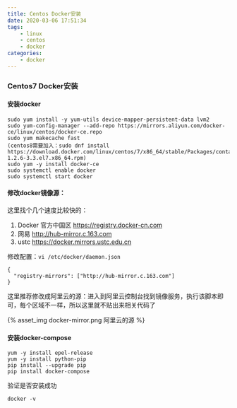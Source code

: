 ```yaml
---
title: Centos Docker安装
date: 2020-03-06 17:51:34
tags: 
    - linux
    - centos
    - docker
categories:
    - docker
---
```


### Centos7 Docker安装

#### 安装docker

    sudo yum install -y yum-utils device-mapper-persistent-data lvm2
    sudo yum-config-manager --add-repo https://mirrors.aliyun.com/docker-ce/linux/centos/docker-ce.repo
    sudo yum makecache fast
    (centos8需要加入：sudo dnf install https://download.docker.com/linux/centos/7/x86_64/stable/Packages/containerd.io-1.2.6-3.3.el7.x86_64.rpm)
    sudo yum -y install docker-ce
    sudo systemctl enable docker
    sudo systemctl start docker


#### 修改docker镜像源：
这里找个几个速度比较快的：
1. Docker 官方中国区
https://registry.docker-cn.com
2. 网易
http://hub-mirror.c.163.com
3. ustc
https://docker.mirrors.ustc.edu.cn

修改配置：`vi /etc/docker/daemon.json`

    {
      "registry-mirrors": ["http://hub-mirror.c.163.com"]
    }

这里推荐修改成阿里云的源：进入到阿里云控制台找到镜像服务，执行该脚本即可，每个区域不一样，所以这里就不贴出来相关代码了

{% asset_img docker-mirror.png 阿里云的源 %}

#### 安装docker-compose

    yum -y install epel-release
    yum -y install python-pip
    pip install --upgrade pip
    pip install docker-compose

验证是否安装成功

    docker -v
